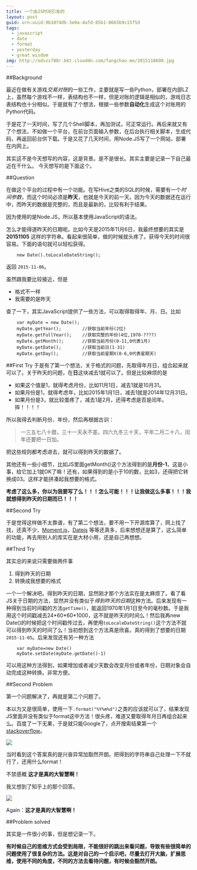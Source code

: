 ```yaml
---
title: 一个由JS时间引发的
layout: post
guid: urn:uuid:9b1074db-3e0a-4afd-85b1-8665b9c15f5d
tags:
  - javascript
  - date
  - format
  - yesterday
  - great wisdom
img: http://odvzs788r.bkt.clouddn.com/fangchao.me/2015110600.jpg
---
```


##Background

最近在做有关游戏*交易对账*的一些工作，主要就是写一些Python，部署在内部LZ上，虽然每个游戏不一样，表结构也不一样，但是对账的逻辑是相似的，游戏日志表结构也十分相似。于是就有了个想法，根据一些参数**自动化**生成这个对账用的Python代码。

于是花了一天时间，写了几个Shell脚本，再加测试，可正常运行。再后来就又有了个想法，不如做一个平台，在前台页面输入参数，在后台执行相关脚本，生成代码，再返回前台供下载。于是又花了几天时间，用Node.JS写了一个网站，部署在内网上。

其实这不是今天想写的内容，这是背景。是不是很长。其实主要是记录一下自己最近在干什么。
今天想写的是下面这个。

##Question

在做这个平台的过程中有一个功能。在写Hive之类的SQL的时候，需要有一个*时间参数*，而这个时间必须是**昨天**，也就是今天的前一天。因为今天的数据还在运行中，而昨天的数据是完整的，而且是最新的，比较有利于结果。

因为使用的是Node.JS，所以基本使用JavaScript的语法。

怎么才能得道昨天的日期呢。比如今天是2015年11月6日，我最终想要的其实是 **20151105** 这样的字符串。看起来很简单，做的时候就头疼了。获得今天的时间很容易。下面的语句就可以轻松获得。

		new Date().toLocaleDateString();

返回 ```2015-11-06```。

虽然跟我要比较接近，但是

* 格式不一样
* 我需要的是昨天

查了一下，其实JavaScript提供了一些方法，可以取得取得年、月、日。比如

		var myDate = new Date();
		myDate.getYear();        //获取当前年份(2位)
		myDate.getFullYear();    //获取完整的年份(4位,1970-????)
		myDate.getMonth();       //获取当前月份(0-11,0代表1月)
		myDate.getDate();        //获取当前日(1-31)
		myDate.getDay();         //获取当前星期X(0-6,0代表星期天)

##First Try
于是有了第一个想法，关于格式的问题，先取得年月日，组合起来就可以了。关于昨天的问题，在**日**这块减去1就可以了。但是比较麻烦的是

* 如果这个值是1，就得考虑月份，比如11月1日，减去1就是10月31。
* 如果月份是1，就得考虑年，比如2015年1月1日，减去1就是2014年12月31日。
* 如果月份是3，就比较蛋疼了，减去1是2月，还得考虑是否是闰年。摔！！！！

所以我得去判断月份、年份，然后再根据古训：

> 一三五七八十腊，三十一天永不差。四六九冬三十天，平年二月二十八，闰年还要把一日加。

把这些规则都考虑进去，就可以得到昨天的数据了。

其他还有一些小细节，比如JS里面getMonth()这个方法得到的是**月份-1**，这是小事，给它加上1就OK了嘛！还有，如果得到的是小于10的数，比如3，还得把它转换成03。这样才能拼凑起我想要的格式。

**考虑了这么多，你以为我要写了么！！！怎么可能！！！让我做这么多事！！！我就想得到昨天的日期而已！！！**

##Second Try

于是觉得这样做不太靠谱，有了第二个想法，要不用一下开源库算了，网上找了找，还真不少，[Moment.js](http://momentjs.cn/)，[Datejs](http://www.datejs.com/) 等等还真多，后来想想还是算了，这么简单的功能，再去用别人的库实在是大材小用，还是自己再想想。

##Third Try

其实总的来说只需要做两件事

1.  得到昨天的日期 
2.  转换成我想要的格式

一个一个解决吧。得到昨天的日期，显然刚才那个方法实在是太麻烦了。看了看JS关于日期的方法，显然并没有类似于*得到昨天的日期*这种方法。后来发现有一种得到当前时间戳的方法```getTime()```，能返回1970年1月1日至今的毫秒数。于是我用这个时间戳减去24\*60\*60\*1000，这不就是昨天的时间么！然后我再new Date()的时候把这个时间戳传过去，再使用```toLocaleDateString()```这个方法不就可以得到昨天的时间了么！当初想到这个方法真是欣喜。真的得到了想要的日期```2015-11-05```。后来发现还有另一种方法

		var myDate=new Date()
		myDate.setDate(myDate.getDate()-1)

可以用这种方法得到，如果增加或者减少天数会改变月份或者年份，日期对象会自动完成这种转换。非常方便。

##Second Problem

第一个问题解决了，再就是第二个问题了。

本以为又是很简单，使用一下```.format("%Y%m%d")```之类的应该就可以了，结果发现JS里面并没有类似于format这中方法！很头疼，难道又要取得年月日再组合起来么。百度了一下无果，于是就只能Google了，点开搜索结果第一个
[stackoverflow](http://stackoverflow.com/questions/10645994/node-js-how-to-format-a-date-string-in-utc "stackoverflow")。

![](http://odvzs788r.bkt.clouddn.com/fangchao.me/2015110601.png)

当时看到这个答案真的是兴奋异常加豁然开朗。把得到的字符串自己处理一下不就行了，还用什么format！

不禁感概  **这才是真的大智慧啊！**

我又想到了知乎上的那个回答。

![](http://odvzs788r.bkt.clouddn.com/fangchao.me/2015110602.png)

Again：**这才是真的大智慧啊！**


##Problem solved

其实是一件很小的事，但是想记录一下。

**有时候自己的思维方式会受到局限，不能很好的跳出来看问题，导致有些很简单的问题使用了很复杂的方法。这是对自己的一个启示吧，尽量去打开大脑，扩展思维，使用不同的角度，不同的方法去看待问题，有时候会豁然开朗。**
